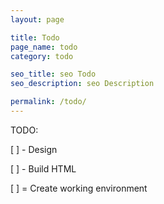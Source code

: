 ```yaml
---
layout: page

title: Todo
page_name: todo
category: todo

seo_title: seo Todo
seo_description: seo Description

permalink: /todo/
---
```


TODO:

[ ] - Design

[ ] - Build HTML

[ ] = Create working environment
